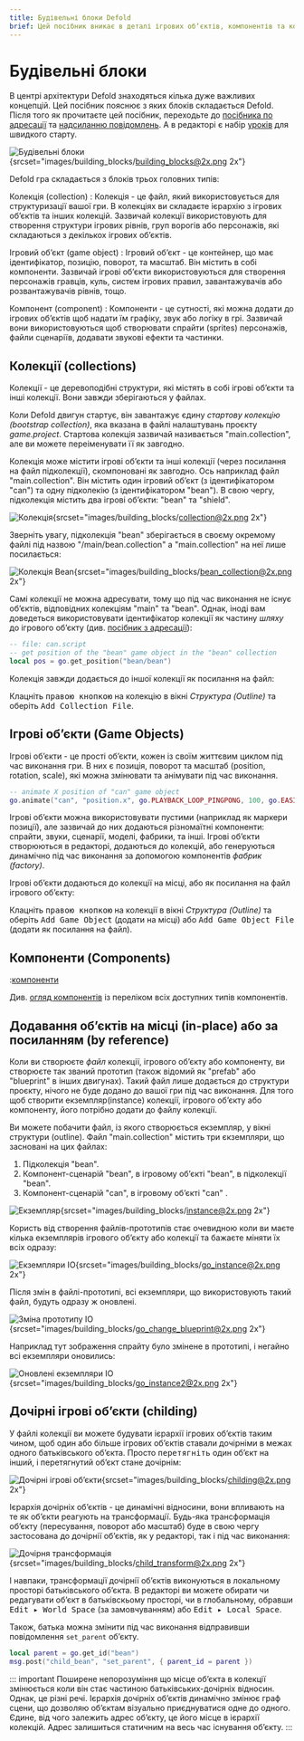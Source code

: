 ```yaml
---
title: Будівельні блоки Defold
brief: Цей посібник вникає в деталі ігрових обʼєктів, компонентів та колецкцій.
---
```


# Будівельні блоки

В центрі архітектури Defold знаходяться кілька дуже важливих концепцій. Цей посібник пояснює з яких блоків складається Defold. Після того як прочитаєте цей посібник, переходьте до [посібника по адресації](/manuals/addressing) та [надсиланню повідомлень](/manuals/message-passing). А в редакторі є набір [уроків](/tutorials/getting-started) для швидкого старту.

![Будівельні блоки](images/building_blocks/building_blocks.png){srcset="images/building_blocks/building_blocks@2x.png 2x"}

Defold гра складається з блоків трьох головних типів:

Колекція (collection)
: Колекція - це файл, який використовується для структуризації вашої гри. В колекціях ви складаєте ієрархію з ігрових обʼєктів та інших колекцій. Зазвичай колекції використовують для створення структури ігрових рівнів, груп ворогів або персонажів, які складаються з декількох ігрових обʼєктів.

Ігровий обʼєкт (game object)
: Ігровий обʼєкт - це контейнер, що має ідентифікатор, позицію, поворот, та масштаб. Він містить в собі компоненти. Зазвичай ігрові обʼєкти використовуються для створення персонажів гравців, куль, систем ігрових правил, завантажувачів або розвантажувачів рівнів, тощо.

Компонент (component)
: Компоненти - це сутності, які можна додати до ігрових обʼєктів щоб надати їм графіку, звук або логіку в грі. Зазвичай вони використовуються щоб створювати спрайти (sprites) персонажів, файли сценаріїв, додавати звукові ефекти та частинки.

## Колекції (collections)

Колекції - це деревоподібні структури, які містять в собі ігрові обʼєкти та інші колекції. Вони завжди зберігаються у файлах.

Коли Defold двигун стартує, він завантажує єдину _стартову колекцію (bootstrap collection)_, яка вказана в файлі налаштувань проєкту *game.project*. Стартова колекція зазвичай називається "main.collection", але ви можете переіменувати її як завгодно.

Колекція може містити ігрові обʼєкти та інші колекції (через посилання на файл підколекції), скомпоновані як завгодно. Ось наприклад файл "main.collection". Він містить один ігровий обʼєкт (з ідентифікатором "can") та одну підколекію (з ідентифікатором "bean"). В свою чергу, підколекція містить два ігрові обʼєкти: "bean" та "shield".

![Колекція](images/building_blocks/collection.png){srcset="images/building_blocks/collection@2x.png 2x"}

Зверніть увагу, підколекція "bean" зберігається в своєму окремому файлі під назвою "/main/bean.collection" а "main.collection" на неї лише посилається:

![Колекція Bean](images/building_blocks/bean_collection.png){srcset="images/building_blocks/bean_collection@2x.png 2x"}

Самі колекції не можна адресувати, тому що під час виконання не існує обʼєктів, відповідних колекціям "main" та "bean". Однак, іноді вам доведеться використовувати ідентифікатор колекції як частину _шляху_ до ігрового обʼєкту (див. [посібник з адресації](/manuals/addressing)):

```lua
-- file: can.script
-- get position of the "bean" game object in the "bean" collection
local pos = go.get_position("bean/bean")
```

Колекція завжди додається до іншої колекції як посилання на файл:

Клацніть <kbd>правою кнопкою</kbd> на колекцію в вікні *Структура (Outline)* та оберіть <kbd>Add Collection File</kbd>.

## Ігрові обʼєкти (Game Objects)

Ігрові обʼєкти - це прості обʼєкти, кожен із своїм життєвим циклом під час виконання гри. В них є позиція, поворот та масштаб (position, rotation, scale), які можна змінювати та анімувати під час виконання.

```lua
-- animate X position of "can" game object
go.animate("can", "position.x", go.PLAYBACK_LOOP_PINGPONG, 100, go.EASING_LINEAR, 1.0)
```

Ігрові обʼєкти можна використовувати пустими (наприклад як маркери позиції), але зазвичай до них додаються різномаїтні компоненти: спрайти, звуки, сценарії, моделі, фабрики, та інші. Ігрові обʼєкти створюються в редакторі, додаються до колекцій, або генеруються динамічно під час виконання за допомогою компонентів _фабрик (factory)_.

Ігрові обʼєкти додаються до колекції на місці, або як посилання на файл ігрового обʼєкту:

Клацніть <kbd>правою кнопкою</kbd> на колекції в вікні *Структура (Outline)* та оберіть <kbd>Add Game Object</kbd> (додати на місці) або <kbd>Add Game Object File</kbd> (додати як посилання на файл).


## Компоненти (Components)

:[компоненти](../shared/components.md)

Див. [огляд компонентів](/manuals/components/) із переліком всіх доступних типів компонентів.

## Додавання обʼєктів на місці (in-place) або за посиланням (by reference)

Коли ви створюєте _файл_ колекції, ігрового обʼєкту або компоненту, ви створюєте так званий прототип (також відомий як "prefab" або "blueprint" в інших двигунах). Такий файл лише додається до структури проєкту, нічого не буде додано до вашої гри під час виконання. Для того щоб створити екземпляр(instance) колекції, ігрового обʼєкту або компоненту, його потрібно додати до файлу колекції.

Ви можете побачити файл, із якого створюється екземпляр, у вікні структури (outline). Файл "main.collection" містить три єкземпляри, що засновані на цих файлах:

1. Підколекція "bean".
2. Компонент-сценарій "bean", в ігровому обʼєкті "bean", в підколекції "bean".
3. Компонент-сценарій "can", в ігровому обʼєкті "can" .

![Екземпляр](images/building_blocks/instance.png){srcset="images/building_blocks/instance@2x.png 2x"}

Користь від створення файлів-прототипів стає очевидною коли ви маєте кілька екземплярів ігрового обʼєкту або колекції та бажаєте міняти їх всіх одразу:

![Екземпляри ІО](images/building_blocks/go_instance.png){srcset="images/building_blocks/go_instance@2x.png 2x"}

Після змін в файлі-прототипі, всі екземпляри, що використовують такий файл, будуть одразу ж оновлені.

![Зміна прототипу ІО](images/building_blocks/go_change_blueprint.png){srcset="images/building_blocks/go_change_blueprint@2x.png 2x"}

Наприклад тут зображення спрайту було змінене в прототипі, і негайно всі екземпляри оновились:

![Оновлені екземпляри ІО](images/building_blocks/go_instance2.png){srcset="images/building_blocks/go_instance2@2x.png 2x"}

## Дочірні ігрові обʼєкти (childing)

У файлі колекції ви можете будувати ієрархії ігрових обʼєктів таким чином, щоб один або більше ігрових обʼєктів ставали дочірніми в межах одного батьківського обʼєкта. Просто <kbd>перетягніть</kbd> один обʼєкт на інший, і перетягнутий обʼєкт стане дочірнім:

![Дочірні ігрові обʼєкти](images/building_blocks/childing.png){srcset="images/building_blocks/childing@2x.png 2x"}

Ієрархія дочірніх обʼєктів - це динамічні відносини, вони впливають на те як обʼєкти реагують на трансформації. Будь-яка трансформація обʼєкту (пересування, поворот або масштаб) буде в свою чергу застосована до дочірнії обʼєктів, як у редакторі, так і під час виконання:

![Дочірня трансформація](images/building_blocks/child_transform.png){srcset="images/building_blocks/child_transform@2x.png 2x"}

І навпаки, трансформації дочірнії обʼєктів виконуються в локальному просторі батьківського обʼєкта. В редакторі ви можете обирати чи редагувати обʼєкт в батьківскьому просторі, чи в глобальному, обравши <kbd>Edit ▸ World Space</kbd> (за замовчуванням) або <kbd>Edit ▸ Local Space</kbd>.

Також, батька можна змінити під час виконання відправивши повідомлення `set_parent` обʼєкту.

```lua
local parent = go.get_id("bean")
msg.post("child_bean", "set_parent", { parent_id = parent })
```

::: important
Поширене непорозуміння що місце обʼєкта в колекції змінюється коли він стає частиною батьківських-дочірніх відносин. Однак, це різні речі. Ієрархія дочірніх обʼєктів динамічно змінює граф сцени, що дозволяю обʼєктам візуально приєднуватися одне до одного. Єдине, від чого залежить адрес обʼєкту, це його місце в ієрархії колекцій. Адрес залишиться статичним на весь час існування обʼєкту.
:::
